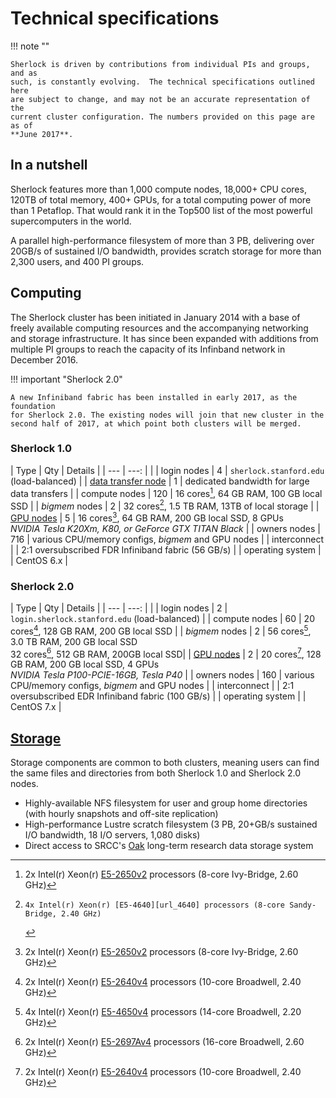 # Technical specifications

!!! note ""

    Sherlock is driven by contributions from individual PIs and groups, and as
    such, is constantly evolving.  The technical specifications outlined here
    are subject to change, and may not be an accurate representation of the
    current cluster configuration. The numbers provided on this page are as of
    **June 2017**.

## In a nutshell

Sherlock features more than 1,000 compute nodes, 18,000+ CPU cores, 120TB of
total memory, 400+ GPUs, for a total computing power of more than 1 Petaflop.
That would rank it in the Top500 list of the most powerful supercomputers in
the world.

A parallel high-performance filesystem of more than 3 PB, delivering over
20GB/s of sustained I/O bandwidth, provides scratch storage for more than 2,300
users, and 400 PI groups.

## Computing

The Sherlock cluster has been initiated in January 2014 with a base of freely
available computing resources and the accompanying networking and storage
infrastructure. It has since been expanded with additions from multiple PI
groups to reach the capacity of its Infinband network in December 2016.

!!! important "Sherlock 2.0"

    A new Infiniband fabric has been installed in early 2017, as the foundation
    for Sherlock 2.0. The existing nodes will join that new cluster in the
    second half of 2017, at which point both clusters will be merged.

### Sherlock 1.0
| Type           | Qty  | Details |
| ---            | ---: |         |
| login nodes    | 4    | `sherlock.stanford.edu` (load-balanced) |
| [data transfer node][url_dtn] | 1 | dedicated bandwidth for large data transfers |
| compute nodes  | 120  | 16 cores[^2650v2], 64 GB RAM, 100 GB local SSD |
| *bigmem* nodes | 2    | 32 cores[^4640], 1.5 TB RAM, 13TB of local storage |
| [GPU nodes][url_gpus] | 5 | 16 cores[^2650v2], 64 GB RAM, 200 GB local SSD, 8 GPUs<br/>*NVIDIA Tesla K20Xm, K80, or GeForce GTX TITAN Black* |
| owners nodes   | 716  | various CPU/memory configs, *bigmem* and GPU nodes |
| interconnect   |      | 2:1 oversubscribed FDR Infiniband fabric (56 GB/s) |
| operating system |    | CentOS 6.x |

### Sherlock 2.0
| Type           | Qty  | Details |
| ---            | ---: |         |
| login nodes    | 2    | `login.sherlock.stanford.edu` (load-balanced) |
| compute nodes  | 60   | 20 cores[^2640v4], 128 GB RAM, 200 GB local SSD |
| *bigmem* nodes | 2    | 56 cores[^4650v4], 3.0 TB RAM, 200 GB local SSD<br/>32 cores[^2697Av4], 512 GB RAM, 200GB local SSD|
| [GPU nodes][url_gpus] | 2 | 20 cores[^2640v4], 128 GB RAM, 200 GB local SSD, 4 GPUs<br/>*NVIDIA Tesla P100-PCIE-16GB, Tesla P40* |
| owners nodes   | 160  | various CPU/memory configs, *bigmem* and GPU nodes |
| interconnect   |      | 2:1 oversubscribed EDR Infiniband fabric (100 GB/s) |
| operating system |    | CentOS 7.x |


## [Storage][url_storage]

Storage components are common to both clusters, meaning users can find the same
files and directories from both Sherlock 1.0 and Sherlock 2.0 nodes.

* Highly-available NFS filesystem for user and group home directories (with hourly
  snapshots and off-site replication)
* High-performance Lustre scratch filesystem (3 PB, 20+GB/s sustained I/O bandwidth, 18 I/O servers, 1,080 disks)
* Direct access to SRCC's [Oak][url_oak] long-term research data storage system



[comment]: #  (link URLs -----------------------------------------------------)
[url_status]:  http://status.sherlock.stanford.edu
[url_gpus]:    /docs/user-guide/gpu
[url_storage]: /docs/user-guide/storage
[url_dtn]:     /docs/userguide/data-transfer
[url_oak]:     https://oak-storage.stanford.edu
[url_2650v2]:  https://ark.intel.com/products/75269/Intel-Xeon-Processor-E5-2650-v2-20M-Cache-2_60-GHz
[url_2640v4]:  https://ark.intel.com/products/92984/Intel-Xeon-Processor-E5-2640-v4-25M-Cache-2_40-GHz
[url_2697Av4]: https://ark.intel.com/products/91768/Intel-Xeon-Processor-E5-2697A-v4-40M-Cache-2_60-GHz
[url_4640]:    https://ark.intel.com/products/64603/Intel-Xeon-Processor-E5-4640-20M-Cache-2_40-GHz-8_00-GTs-Intel-QPI
[url_4650v4]:  https://ark.intel.com/products/93809/Intel-Xeon-Processor-E5-4650-v4-35M-Cache-2_20-GHz

[comment]: # (footnodes ------------------------------------------------------)
[^2650v2]:  2x Intel(r) Xeon(r) [E5-2650v2][url_2650v2] processors (8-core Ivy-Bridge, 2.60 GHz)
[^4640]:    4x Intel(r) Xeon(r) [E5-4640][url_4640] processors (8-core Sandy-Bridge, 2.40 GHz)
[^2640v4]:  2x Intel(r) Xeon(r) [E5-2640v4][url_2640v4] processors (10-core Broadwell, 2.40 GHz)
[^4650v4]:  4x Intel(r) Xeon(r) [E5-4650v4][url_4650v4] processors (14-core Broadwell, 2.20 GHz)
[^2697Av4]: 2x Intel(r) Xeon(r) [E5-2697Av4][url_2697Av4] processors (16-core Broadwell, 2.60 GHz)

